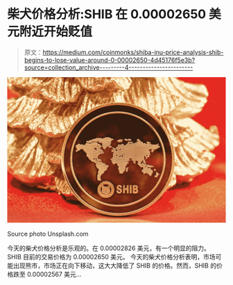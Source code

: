 # 柴犬价格分析:SHIB 在 0.00002650 美元附近开始贬值

> 原文：<https://medium.com/coinmonks/shiba-inu-price-analysis-shib-begins-to-lose-value-around-0-00002650-4d45176f5e3b?source=collection_archive---------4----------------------->

![](img/3146abe6711f5bb1fa40d0a6fc91802a.png)

Source photo Unsplash.com

今天的柴犬价格分析是乐观的。在 0.00002826 美元，有一个明显的阻力。
SHIB 目前的交易价格为 0.00002650 美元。
今天的柴犬价格分析表明，市场可能出现熊市，市场正在向下移动，这大大降低了 SHIB 的价格。然而，SHIB 的价格跌至 0.00002567 美元…